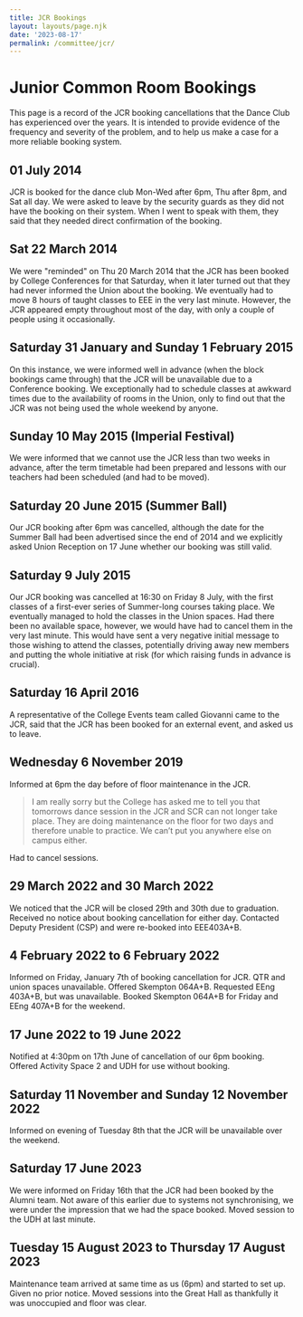 ```yaml
---
title: JCR Bookings
layout: layouts/page.njk
date: '2023-08-17'
permalink: /committee/jcr/
---
```


# Junior Common Room Bookings

This page is a record of the JCR booking cancellations that the Dance
Club has experienced over the years. It is intended to provide evidence
of the frequency and severity of the problem, and to help us make a case
for a more reliable booking system.

## 01 July 2014

JCR is booked for the dance club Mon-Wed after 6pm, Thu after 8pm, and
Sat all day. We were asked to leave by the security guards as they did
not have the booking on their system. When I went to speak with them,
they said that they needed direct confirmation of the booking.

## Sat 22 March 2014

We were "reminded" on Thu 20 March 2014 that the JCR has been booked by
College Conferences for that Saturday, when it later turned out that
they had never informed the Union about the booking. We eventually had
to move 8 hours of taught classes to EEE in the very last minute.
However, the JCR appeared empty throughout most of the day, with only a
couple of people using it occasionally.

## Saturday 31 January and Sunday 1 February 2015

On this instance, we were informed well in advance (when the block
bookings came through) that the JCR will be unavailable due to a
Conference booking. We exceptionally had to schedule classes at awkward
times due to the availability of rooms in the Union, only to find out
that the JCR was not being used the whole weekend by anyone.

## Sunday 10 May 2015 (Imperial Festival)

We were informed that we cannot use the JCR less than two weeks in
advance, after the term timetable had been prepared and lessons with our
teachers had been scheduled (and had to be moved).

## Saturday 20 June 2015 (Summer Ball)

Our JCR booking after 6pm was cancelled, although the date for the
Summer Ball had been advertised since the end of 2014 and we explicitly
asked Union Reception on 17 June whether our booking was still valid.

## Saturday 9 July 2015

Our JCR booking was cancelled at 16:30 on Friday 8 July, with the first
classes of a first-ever series of Summer-long courses taking place. We
eventually managed to hold the classes in the Union spaces. Had there
been no available space, however, we would have had to cancel them in
the very last minute. This would have sent a very negative initial
message to those wishing to attend the classes, potentially driving away
new members and putting the whole initiative at risk (for which raising
funds in advance is crucial).

## Saturday 16 April 2016

A representative of the College Events team called Giovanni came to the
JCR, said that the JCR has been booked for an external event, and asked
us to leave.

## Wednesday 6 November 2019

Informed at 6pm the day before of floor maintenance in the JCR.

> I am really sorry but the College has asked me to tell you that
> tomorrows dance session in the JCR and SCR can not longer take place.
> They are doing maintenance on the floor for two days and therefore
> unable to practice. We can’t put you anywhere else on campus either.

Had to cancel sessions.

## 29 March 2022 and 30 March 2022

We noticed that the JCR will be closed 29th and 30th due to graduation.
Received no notice about booking cancellation for either day. Contacted
Deputy President (CSP) and were re-booked into EEE403A+B.

## 4 February 2022 to 6 February 2022

Informed on Friday, January 7th of booking cancellation for JCR. QTR and
union spaces unavailable. Offered Skempton 064A+B. Requested EEng
403A+B, but was unavailable. Booked Skempton 064A+B for Friday and EEng
407A+B for the weekend.

## 17 June 2022 to 19 June 2022

Notified at 4:30pm on 17th June of cancellation of our 6pm booking.
Offered Activity Space 2 and UDH for use without booking.

## Saturday 11 November and Sunday 12 November 2022

Informed on evening of Tuesday 8th that the JCR will be unavailable over
the weekend.

## Saturday 17 June 2023

We were informed on Friday 16th that the JCR had been booked by the
Alumni team. Not aware of this earlier due to systems not synchronising,
we were under the impression that we had the space booked. Moved session
to the UDH at last minute.

## Tuesday 15 August 2023 to Thursday 17 August 2023

Maintenance team arrived at same time as us (6pm) and started to set up.
Given no prior notice. Moved sessions into the Great Hall as thankfully
it was unoccupied and floor was clear.
